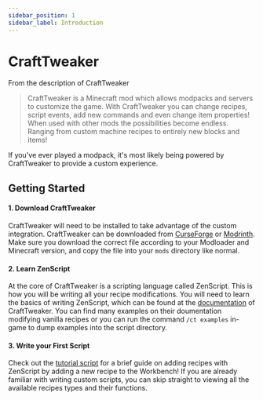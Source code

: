 ```yaml
---
sidebar_position: 1
sidebar_label: Introduction
---
```


# CraftTweaker

From the description of CraftTweaker
> CraftTweaker is a Minecraft mod which allows modpacks and servers to customize the game. With CraftTweaker you can change recipes, script events, add new commands and even change item properties! When used with other mods the possibilities become endless. Ranging from custom machine recipes to entirely new blocks and items!

If you've ever played a modpack, it's most likely being powered by CraftTweaker to provide a custom experience. 

## Getting Started

#### 1. Download CraftTweaker
CraftTweaker will need to be installed to take advantage of the custom integration. CraftTweaker can be downloaded from [CurseForge](https://www.curseforge.com/minecraft/mc-mods/crafttweaker/files/all) or [Modrinth](https://modrinth.com/mod/crafttweaker/versions). Make sure you download the correct file according to your Modloader and Minecraft version, and copy the file into your `mods` directory like normal.

#### 2. Learn ZenScript
At the core of CraftTweaker is a scripting language called ZenScript. This is how you will be writing all your recipe modifications. You will need to learn the basics of writing ZenScript, which can be found at the [documentation](https://docs.blamejared.com/) of CraftTweaker. You can find many examples on their doumentation modifying vanilla recipes or you can run the command `/ct examples` in-game to dump examples into the script directory.

#### 3. Write your First Script
Check out the [tutorial script](./crafttweaker/your-first-script) for a brief guide on adding recipes with ZenScript by adding a new recipe to the Workbench!
If you are already familiar with writing custom scripts, you can skip straight to viewing all the available recipes types and their functions.